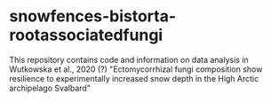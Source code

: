 # snowfences-bistorta-rootassociatedfungi
This repository contains code and information on data analysis in Wutkowska et al., 2020 (?) "Ectomycorrhizal fungi composition show resilience to experimentally increased snow depth in the High Arctic archipelago Svalbard"
